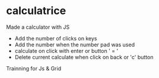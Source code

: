 # calculatrice
Made a calculator with JS

 - Add the number of clicks on keys
 - Add the number when the number pad was used
 - calculate on click with enter or button ' = '
 - Delete current calculate when click on back or 'c' button

Trainning for Js & Grid 

